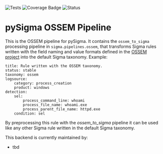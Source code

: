 ![Tests](https://github.com/SigmaHQ/pySigma-pipeline-ossem/actions/workflows/test.yml/badge.svg)
![Coverage Badge](https://img.shields.io/endpoint?url=https://gist.githubusercontent.com/thomaspatzke/cc7404e671dcceed6492d12674f2f517/raw/SigmaHQ-pySigma-pipeline-ossem.json)
![Status](https://img.shields.io/badge/Status-pre--release-orange)

# pySigma OSSEM Pipeline

This is the OSSEM pipeline for pySigma. It contains the `ossem_to_sigma` processing pipeline in `sigma.pipelines.ossem`,
that transforms Sigma rules written with the field naming and value formats defined in the [OSSEM
project](https://ossemproject.com) into the default Sigma taxonomy. Example:

```
title: Rule written with the OSSEM taxonomy.
status: stable
taxonomy: ossem
logsource:
    category: process_creation
    product: windows
detection:
    sel:
        process_command_line: whoami
        process_file_name: whoami.exe
        process_parent_file_name: httpd.exe
    condition: sel
```

By preprocessing this rule with the *ossem_to_sigma* pipeline it can be used like any other Sigma rule written in the
default Sigma taxonomy.

This backend is currently maintained by:

* tbd